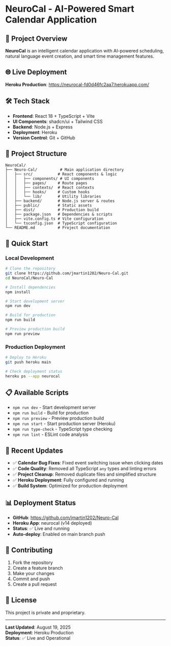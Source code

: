 # NeuroCal - AI-Powered Smart Calendar Application

## 🚀 Project Overview

**NeuroCal** is an intelligent calendar application with AI-powered scheduling, natural language event creation, and smart time management features.

## 🌐 Live Deployment

**Heroku Production**: https://neurocal-fd0d46fc2aa7.herokuapp.com/

## 🛠️ Tech Stack

- **Frontend**: React 18 + TypeScript + Vite
- **UI Components**: shadcn/ui + Tailwind CSS
- **Backend**: Node.js + Express
- **Deployment**: Heroku
- **Version Control**: Git + GitHub

## 📁 Project Structure

```
NeuroCal/
├── Neuro-Cal/          # Main application directory
│   ├── src/           # React components & logic
│   │   ├── components/ # UI components
│   │   ├── pages/     # Route pages
│   │   ├── contexts/  # React contexts
│   │   ├── hooks/     # Custom hooks
│   │   └── lib/       # Utility libraries
│   ├── backend/       # Node.js server & routes
│   ├── public/        # Static assets
│   ├── dist/          # Production build
│   ├── package.json   # Dependencies & scripts
│   ├── vite.config.ts # Vite configuration
│   └── tsconfig.json  # TypeScript configuration
└── README.md          # Project documentation
```

## 🚀 Quick Start

### Local Development

```bash
# Clone the repository
git clone https://github.com/jmartin1202/Neuro-Cal.git
cd NeuroCal/Neuro-Cal

# Install dependencies
npm install

# Start development server
npm run dev

# Build for production
npm run build

# Preview production build
npm run preview
```

### Production Deployment

```bash
# Deploy to Heroku
git push heroku main

# Check deployment status
heroku ps --app neurocal
```

## 📋 Available Scripts

- `npm run dev` - Start development server
- `npm run build` - Build for production
- `npm run preview` - Preview production build
- `npm run start` - Start production server (Heroku)
- `npm run type-check` - TypeScript type checking
- `npm run lint` - ESLint code analysis

## 🔧 Recent Updates

- ✅ **Calendar Bug Fixes**: Fixed event switching issue when clicking dates
- ✅ **Code Quality**: Removed all TypeScript `any` types and linting errors
- ✅ **Project Cleanup**: Removed duplicate files and simplified structure
- ✅ **Heroku Deployment**: Fully configured and running
- ✅ **Build System**: Optimized for production deployment

## 📊 Deployment Status

- **GitHub**: https://github.com/jmartin1202/Neuro-Cal
- **Heroku App**: neurocal (v14 deployed)
- **Status**: ✅ Live and running
- **Auto-deploy**: Enabled on main branch push

## 🤝 Contributing

1. Fork the repository
2. Create a feature branch
3. Make your changes
4. Commit and push
5. Create a pull request

## 📝 License

This project is private and proprietary.

---

**Last Updated**: August 19, 2025  
**Deployment**: Heroku Production  
**Status**: ✅ Live and Operational
